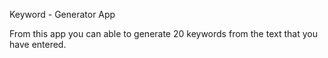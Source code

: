 Keyword - Generator App

From this app you can able to generate 20 keywords from the text that you have entered.
